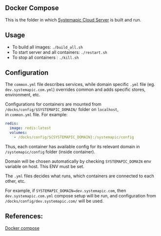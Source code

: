 ## Docker Compose

This is the folder in which [Systemapic Cloud Server](https://systemapic.com) is built and run.

## Usage
- To build all images: `./build_all.sh`
- To start server and all containers: `./restart.sh`
- To stop all containers : `./kill.sh`

## Configuration

The `common.yml` file describes services, while domain specific `.yml` file (eg. `dev.systemapic.com.yml`) overrides common and adds specific stores, environment, etc.

Configurations for containers are mounted from `/docks/config/$SYSTEMAPIC_DOMAIN/` folder on `localhost`,  
in `common.yml` file. For example:  
```yml
redis:
  image: redis:latest
  volumes:
    - /docks/config/${SYSTEMAPIC_DOMAIN}:/systemapic/config

```

Thus, each container has available config for its relevant domain in `/systemapic/config` folder (inside container).

Domain will be chosen automatically by checking `SYSTEMAPIC_DOMAIN`
env variable on host. This ENV must be set.

The `.yml` files decides what runs, which containers are connected
to each other, etc.

For example, if `SYSTEMAPIC_DOMAIN=dev.systemapic.com`, then
`dev.systemapic.com.yml` compose setup will be run, and configuration from `/docks/config/dev.systemapic.com/` will be used.


## References:
[Docker compose](https://docs.docker.com/compose/)

